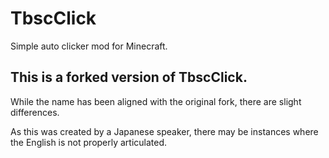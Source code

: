 # TbscClick
Simple auto clicker mod for Minecraft.

## This is a forked version of TbscClick.
While the name has been aligned with the original fork, there are slight differences.

As this was created by a Japanese speaker, there may be instances where the English is not properly articulated.
